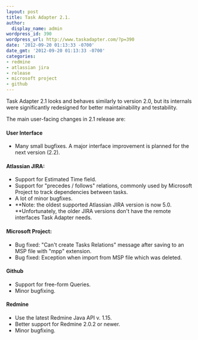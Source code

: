 ```yaml
---
layout: post
title: Task Adapter 2.1.
author:
  display_name: admin
wordpress_id: 390
wordpress_url: http://www.taskadapter.com/?p=390
date: '2012-09-20 01:13:33 -0700'
date_gmt: '2012-09-20 01:13:33 -0700'
categories:
- redmine
- atlassian jira
- release
- microsoft project
- github
---
```

<p>Task Adapter 2.1 looks and behaves similarly to version 2.0, but its internals were significantly redesigned for better maintainability and testability.</p>
<p>The main user-facing changes in 2.1 release are:</p>
<h4>User Interface</h4></p>
<ul>
<li>Many small bugfixes. A major interface improvement is planned for the next version (2.2).</li>

</ul></p>
<h4>Atlassian JIRA:</h4></p>
<ul>
<li>Support for Estimated Time field.</li>
<li>Support for "precedes / follows" relations, commonly used by Microsoft Project to track dependencies between tasks.</li>
<li>A lot of minor bugfixes.</li>
<li>**Note: the oldest supported Atlassian JIRA version is now 5.0. **Unfortunately, the older JIRA versions don't have the remote interfaces Task Adapter needs.</li>

</ul></p>
<h4>Microsoft Project:</h4></p>
<ul>
<li>Bug fixed:&nbsp;"Can't create Tasks Relations" message after saving to an MSP file with "mpp" extension.</li>
<li>Bug fixed:&nbsp;Exception when import from MSP file which was deleted.</li>

</ul></p>
<h4>Github</h4></p>
<ul>
<li>Support for free-form Queries.</li>
<li>Minor bugfixing.</li>

</ul></p>
<h4>Redmine</h4></p>
<ul>
<li>Use the latest Redmine Java API v. 1.15.</li>
<li>Better support for Redmine 2.0.2 or newer.</li>
<li>Minor bugfixing.</li>

</ul></p>
